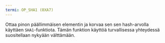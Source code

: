 ```yaml
---
termi: OP_SHA1 (0XA7)
---
```


Ottaa pinon päällimmäisen elementin ja korvaa sen sen hash-arvolla käyttäen `SHA1`-funktiota. Tämän funktion käyttöä turvallisessa yhteydessä suositellaan nykyään välttämään.